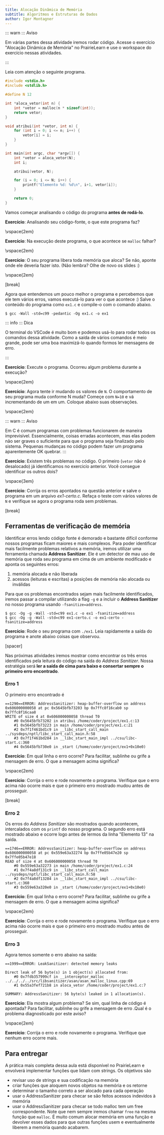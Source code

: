 ```yaml
---
title: Alocação Dinâmica de Memória
subtitle: Algoritmos e Estruturas de Dados
author: Igor Montagner
---
```


::: warn :::
Aviso

Em várias partes dessa atividade iremos rodar código. Acesse o exercício "Alocação Dinâmica de Memória" no PrairieLearn e use o workspace do exercício nessas atividades.

:::

Leia com atenção o seguinte programa.

``` {.c linenums="1"}
#include <stdio.h>
#include <stdlib.h>

#define N 12

int *aloca_vetor(int n) {
    int *vetor = malloc(n * sizeof(int));
    return vetor;
}

void atribui(int *vetor, int n) {
    for (int i = 0; i <= n; i++) { 
        vetor[i] = i;
    }
}

int main(int argc, char *argv[]) {
    int *vetor = aloca_vetor(N);
    int i;

    atribui(vetor, N);

    for (i = 0; i <= N; i++) { 
        printf("Elemento %d: %d\n", i+1, vetor[i]);
    }

    return 0;
}
```

Vamos começar analisando o código do programa **antes de rodá-lo**. 

**Exercício**: Analisando seu código-fonte, o que este programa faz?

\vspace{2em}

**Exercício**: Na execução deste programa, o que acontece se `malloc` falhar? 

\vspace{2em}

**Exercício**: O seu programa libera toda memória que aloca? Se não, aponte onde ele deveria fazer isto. (Não lembra? Olhe de novo os slides :) 

\vspace{2em}

[break]

Agora que entendemos um pouco melhor o programa e percebemos que ele tem vários erros, vamos executá-lo para ver o que acontece :) Salve o conteúdo do programa como `ex1.c` e compile-o com o comando abaixo.

```
$ gcc -Wall -std=c99 -pedantic -Og ex1.c -o ex1 
```

::: info :::
Dica

O terminal do VSCode é muito bom e podemos usá-lo para rodar todos os comandos dessa atividade. Como a saída de vários comandos é meio grande, pode ser uma boa maximizá-lo quando formos ler mensagens de erro.

::: 

**Exercício**: Execute o programa. Ocorreu algum problema durante a execução?

\vspace{2em}

**Exercício**: Agora tente ir mudando os valores de `N`. O comportamento de seu programa muda conforme N muda? Começe com `N=10` e vá incrementando de um em um. Coloque abaixo suas observações.

\vspace{2em}


::: warn :::
Aviso

Em C é comum programas com problemas funcionarem de maneira imprevisível. Essencialmente, coisas erradas acontecem, mas elas podem não ser graves o suficiente para que o programa seja finalizado pelo sistema. Pequenas mudanças no código podem fazer um programa aparentemente OK quebrar. 
:::


**Exercício**: Existem três problemas no código. O primeiro (`vetor` não é desalocado) já identificamos no exercicío anterior. Você consegue identificar os outros dois?

<!-- O loop de exibição imprime até a posição $N$, porém as $N$ posições do array são $0,1,\dots,N-1$. -->
<!-- O mesmo erro é realizado na função `atribui`, que faz um acesso indevido `vetor[N]`. -->

\vspace{3em}


**Exercício**: Corrija os erros apontados na questão anterior e salve o programa em um arquivo *ex1-certo.c*. Refaça o teste com vários valores de `N` e verifique se agora o programa roda sem problemas.

[break]

## Ferramentas de verificação de memória

Identificar erros lendo código fonte é demorado e bastante difícil conforme nossos programas ficam maiores e mais complexos. Para poder identificar mais facilmente problemas relativos a memória, iremos utilizar uma ferramenta chamada **Address Sanitizer**. Ele é um detector de mau uso de memória que roda seu programa em cima de um ambiente modificado e aponta os seguintes erros:

1. memória alocada e não liberada
1. acessos (leituras e escritas) a posições de memória não alocada ou inválidas

Para que os problemas encontrados sejam mais facilmente identificados, iremos passar a compilar utilizando a flag `-g` e a incluir o **Address Sanitizer** no nosso programa usando `-fsanitize=address`. 

```
$ gcc -Og -g -Wall -std=c99 ex1.c -o ex1 -fsanitize=address
$ gcc -Og -g -Wall -std=c99 ex1-certo.c -o ex1-certo -fsanitize=address
```

**Exercício**: Rode o seu programa com `./ex1`. Leia rapidamente a saída do programa e anote abaixo coisas que observou. 

[spacer]

Nas próximas atividades iremos mostrar como encontrar os três erros identificados pela leitura do código na saída do *Address Sanitizer*. Nossa estratégia será **ler a saída de cima para baixo e consertar sempre o primeiro erro encontrado**.

### Erro 1

O primeiro erro encontrado é

```
==1290==ERROR: AddressSanitizer: heap-buffer-overflow on address 0x606000000058 at pc 0x5645bfb73203 bp 0x7ffc8f16cab0 sp 0x7ffc8f16caa8
WRITE of size 4 at 0x606000000058 thread T0
    #0 0x5645bfb73202 in atribui /home/coder/project/ex1.c:13
    #1 0x5645bfb73223 in main /home/coder/project/ex1.c:21
    #2 0x7f1f461bd1c9 in __libc_start_call_main ../sysdeps/nptl/libc_start_call_main.h:58
    #3 0x7f1f461bd284 in __libc_start_main_impl ../csu/libc-start.c:360
    #4 0x5645bfb730e0 in _start (/home/coder/project/ex1+0x10e0)
```

**Exercício**: Em qual linha o erro ocorre? Para facilitar, sublinhe ou grife a mensagem de erro. O que a mensagem acima significa?

<!-- O erro ocorre na linha 13, ao escrever em vetor[i] quando `i == N` -->

\vspace{2em}

**Exercício**: Corrija o erro e rode novamente o programa. Verifique que o erro acima não ocorre mais e que o primeiro erro mostrado mudou antes de prosseguir.

[break]

### Erro 2

Os erros do *Address Sanitizer* são mostrados quando acontecem, intercalados com os `printf` do nosso programa. O segundo erro está mostrado abaixo e ocorre logo antes de lermos da linha "Elemento 13" na saída.

```
==1746==ERROR: AddressSanitizer: heap-buffer-overflow on address 0x606000000058 at pc 0x559e63a32274 bp 0x7ffe05b47e20 sp 0x7ffe05b47e18
READ of size 4 at 0x606000000058 thread T0
    #0 0x559e63a32273 in main /home/coder/project/ex1.c:24
    #1 0x7f4a8df131c9 in __libc_start_call_main ../sysdeps/nptl/libc_start_call_main.h:58
    #2 0x7f4a8df13284 in __libc_start_main_impl ../csu/libc-start.c:360
    #3 0x559e63a320e0 in _start (/home/coder/project/ex1+0x10e0)
```

**Exercício**: Em qual linha o erro ocorre? Para facilitar, sublinhe ou grife a mensagem de erro. O que a mensagem acima significa?

\vspace{2em}

**Exercício**: Corrija o erro e rode novamente o programa. Verifique que o erro acima não ocorre mais e que o primeiro erro mostrado mudou antes de prosseguir.

### Erro 3

Agora temos somente o erro abaixo na saída:

```
==1999==ERROR: LeakSanitizer: detected memory leaks

Direct leak of 56 byte(s) in 1 object(s) allocated from:
    #0 0x7fdb357999cf in __interceptor_malloc ../../../../src/libsanitizer/asan/asan_malloc_linux.cpp:69
    #1 0x55a3fef721b8 in aloca_vetor /home/coder/project/ex1.c:7

SUMMARY: AddressSanitizer: 56 byte(s) leaked in 1 allocation(s). 
```

**Exercício**: Ela mostra algum problema? Se sim, qual linha de código é apontada? Para facilitar, sublinhe ou grife a mensagem de erro .Qual é o problema diagnosticado por este aviso? 


\vspace{2em}

**Exercício**: Corrija o erro e rode novamente o programa. Verifique que nenhum erro ocorre mais. 

## Para entregar

A prática mais completa dessa aula está disponível no PrairieLearn e envolverá implementar funções que lidam com strings. Os objetivos são

- revisar uso de strings e sua codificação na memória
- criar funções que aloquem novos objetos na memória e os retorne
- determinar o tamanho correto a ser alocado para cada operação
- usar o AddressSanitizer para checar se são feitos acessos indevidos à memória
- usar o AddressSanitizer para checar se todo malloc tem um free correspondente. Note que nem sempre iremos chamar `free` na mesma função que `malloc`. É muito comum alocar memória em uma função e devolver esses dados para que outras funções usem e eventualmente liberem a memória quando acabarem.

